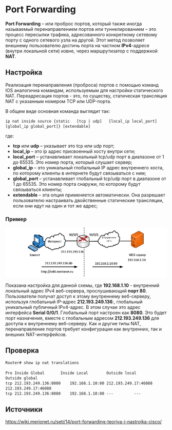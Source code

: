 # Port Forwarding

**Port Forwarding** – или проброс портов, который также иногда называемый перенаправлением портов или туннелированием – это процесс пересылки трафика, адресованного конкретному сетевому порту с одного сетевого узла на другой. Этот метод позволяет внешнему пользователю достичь порта на частном **IPv4**-адресе (внутри локальной сети) извне, через маршрутизатор с поддержкой **NAT**.



## Настройка

Реализация перенаправления (проброса) портов с помощью команд IOS аналогична командам, используемым для настройки статического NAT. Переадресация портов - это, по существу, статическая трансляция NAT с указанным номером TCP или UDP-порта.

В общем виде основная команда выглядит так:

```
ip nat inside source {static   [tcp | udp]   [local_ip local_port]   [global_ip global_port]} [extendable]
```

где:

- **tcp** или **udp** – указывает это tcp или udp порт;
- **local_ip** – это ip адрес присвоенный хосту внутри сети;
- **local_port** – устанавливает локальный tcp/udp порт в диапазоне от 1 до 65535. Это номер порта, который слушает сервер;
- **global_ip** – это уникальный глобальный IP адрес внутреннего хоста, по которому клиенты в интернете будут связываться с ним;
- **global_port** – устанавливает глобальный tcp/udp порт в диапазоне от 1 до 65535. Это номер порта снаружи, по которому будут связываться клиенты;
- **extendable** – эта опция применяется автоматически. Она разрешает пользователю настраивать двойственные статические трансляции, если они идут на один и тот же адрес;





### Пример

![Настройка Port-forwarding](4.PNG)

Показана настройка для данной схемы, где **192.168.1.10** - внутренний локальный адрес IPv4 веб-сервера, прослушивающий **порт 80**. Пользователи получат доступ к этому внутреннему веб-серверу, используя глобальный IP-адрес **212.193.249.136**:, глобальный уникальный публичный IPv4-адрес. В этом случае это адрес интерфейса **Serial 0/0/1**. Глобальный порт настроен как **8080**. Это будет порт назначения, вместе с глобальным адресом **212.193.249.136** для доступа к внутреннему веб-серверу. Как и другие типы NAT, перенаправление портов требует конфигурации как внутренних, так и внешних NAT-интерфейсов.



## Проверка

```
Router# show ip nat translations

Pro	Inside Global		Inside Local		Outside local		Outside global
tcp	212.193.249.136:8080	192.168.1.10:80	212.193.249.17:46088	212.193.249.17:46088
tcp	212.193.249.136:8080	192.168.1.10:80	---			---
```



## Источники

https://wiki.merionet.ru/seti/14/port-forwarding-teoriya-i-nastrojka-cisco/